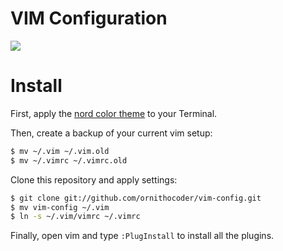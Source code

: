 # VIM Configuration

![](https://user-images.githubusercontent.com/19753339/28611556-6d82891c-71ec-11e7-91d0-5372b98b7e0f.png)

# Install

First, apply the [nord color theme](https://github.com/arcticicestudio/nord-terminal-app) to your Terminal.

Then, create a backup of your current vim setup:

```bash
$ mv ~/.vim ~/.vim.old
$ mv ~/.vimrc ~/.vimrc.old
```

Clone this repository and apply settings:

```bash
$ git clone git://github.com/ornithocoder/vim-config.git
$ mv vim-config ~/.vim
$ ln -s ~/.vim/vimrc ~/.vimrc
```

Finally, open vim and type ``:PlugInstall`` to install all the plugins.
